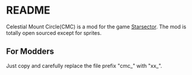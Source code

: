 # README #

Celestial Mount Circle(CMC) is a mod for the game [Starsector](http://fractalsoftworks.com). The mod is totally open sourced except for sprites.

## For Modders ##

Just copy and carefully replace the file prefix "cmc_" with "xx_".

